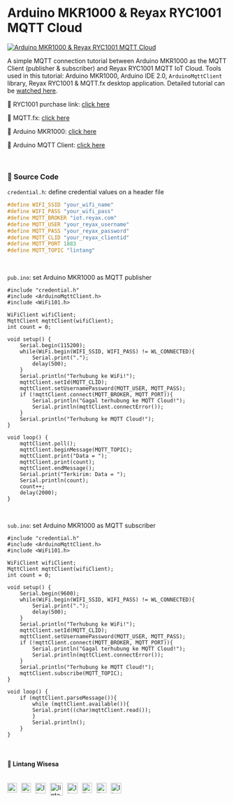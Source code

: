 # Arduino MKR1000 & Reyax RYC1001 MQTT Cloud

[![Arduino MKR1000 & Reyax RYC1001 MQTT Cloud](https://img.youtube.com/vi/RfUGAE88Bhw/0.jpg)](https://www.youtube.com/watch?v=RfUGAE88Bhw)

A simple MQTT connection tutorial between Arduino MKR1000 as the MQTT Client (publisher & subscriber) and Reyax RYC1001 MQTT IoT Cloud. Tools used in this tutorial: Arduino MKR1000, Arduino IDE 2.0, ```ArduinoMqttClient``` library, Reyax RYC1001 & MQTT.fx desktop application. Detailed tutorial can be [watched here](https://www.youtube.com/watch?v=RfUGAE88Bhw).

🎁 RYC1001 purchase link: [click here](http://amzn.to/3hAY5zp)

📁 MQTT.fx: [click here](https://softblade.de/en/download-2/)

📁 Arduino MKR1000: [click here](https://store.arduino.cc/usa/arduino-mkr1000)

📁 Arduino MQTT Client: [click here](https://github.com/arduino-libraries/ArduinoMqttClient)

<br>

### 📝 Source Code

```credential.h```: define credential values on a header file

  ```h
  #define WIFI_SSID "your_wifi_name"
  #define WIFI_PASS "your_wifi_pass"
  #define MQTT_BROKER "iot.reyax.com"
  #define MQTT_USER "your_reyax_username"
  #define MQTT_PASS "your_reyax_password"
  #define MQTT_CLID "your_reyax_clientid"
  #define MQTT_PORT 1883
  #define MQTT_TOPIC "lintang"
  ```

<br>

```pub.ino```: set Arduino MKR1000 as MQTT publisher

  ```arduino
  #include "credential.h"
  #include <ArduinoMqttClient.h>
  #include <WiFi101.h>

  WiFiClient wifiClient;
  MqttClient mqttClient(wifiClient);
  int count = 0;

  void setup() {
      Serial.begin(115200);
      while(WiFi.begin(WIFI_SSID, WIFI_PASS) != WL_CONNECTED){
          Serial.print("."); 
          delay(500);
      }
      Serial.println("Terhubung ke WiFi!");
      mqttClient.setId(MQTT_CLID);
      mqttClient.setUsernamePassword(MQTT_USER, MQTT_PASS);
      if (!mqttClient.connect(MQTT_BROKER, MQTT_PORT)){
          Serial.println("Gagal terhubung ke MQTT Cloud!");
          Serial.println(mqttClient.connectError());
      }
      Serial.println("Terhubung ke MQTT Cloud!");
  }

  void loop() {
      mqttClient.poll();
      mqttClient.beginMessage(MQTT_TOPIC);
      mqttClient.print("Data = ");
      mqttClient.print(count);
      mqttClient.endMessage();
      Serial.print("Terkirim: Data = ");
      Serial.println(count);
      count++;
      delay(2000);
  }
  ```

<br>

```sub.ino```: set Arduino MKR1000 as MQTT subscriber

  ```arduino
  #include "credential.h"
  #include <ArduinoMqttClient.h>
  #include <WiFi101.h>

  WiFiClient wifiClient;
  MqttClient mqttClient(wifiClient);
  int count = 0;

  void setup() {
      Serial.begin(9600);
      while(WiFi.begin(WIFI_SSID, WIFI_PASS) != WL_CONNECTED){
          Serial.print("."); 
          delay(500);
      }
      Serial.println("Terhubung ke WiFi!");
      mqttClient.setId(MQTT_CLID);
      mqttClient.setUsernamePassword(MQTT_USER, MQTT_PASS);
      if (!mqttClient.connect(MQTT_BROKER, MQTT_PORT)){
          Serial.println("Gagal terhubung ke MQTT Cloud!");
          Serial.println(mqttClient.connectError());
      }
      Serial.println("Terhubung ke MQTT Cloud!");
      mqttClient.subscribe(MQTT_TOPIC);
  }

  void loop() {
      if (mqttClient.parseMessage()){
          while (mqttClient.available()){
          Serial.print((char)mqttClient.read());
          }
          Serial.println();
      }
  }
  ```

<br>

#### 🍔 Lintang Wisesa

<br>

<a href="mailto: lintangwisesa@ymail.com">
  <img align="left" style="margin-right:10px" alt="lintang ymail" width="22px" src="https://camo.githubusercontent.com/b6e5ff081d7552ec05656de193794847e14d47ad/68747470733a2f2f732e79696d672e636f6d2f63762f61706976322f6d79632f6d61696c2f4d61696c5f694f535f6170705f69636f6e2e706e67" />
</a>

<a href="https://web.facebook.com/lintangbagus/">
  <img align="left" style="margin-right:10px" alt="lintang facebook" width="22px" src="https://camo.githubusercontent.com/a461898d72dd9f4c8c526dfcca9dfdc8a8c69605/68747470733a2f2f75706c6f61642e77696b696d656469612e6f72672f77696b6970656469612f636f6d6d6f6e732f7468756d622f352f35312f46616365626f6f6b5f665f6c6f676f5f253238323031392532392e7376672f3130323470782d46616365626f6f6b5f665f6c6f676f5f253238323031392532392e7376672e706e67" />
</a>

<a href="https://twitter.com/Lintang_Wisesa">
  <img style="margin-right:10px" align="left" alt="lintang twitter" width="24px" src="https://camo.githubusercontent.com/b6943877f3d8a1269974b9f820388403ee2b1978/68747470733a2f2f332e62702e626c6f6773706f742e636f6d2f2d4e786f754d6d7a32624f592f54385f61633937636573492f41414141414141414767302f65337659315f62646e62452f73313630302f547769747465722b6c6f676f2b323031322e706e67" />
</a>

<a href="https://www.youtube.com/user/lintangbagus">
  <img style="margin-right:10px" align="left" alt="lintang youtube" width="29px" src="https://upload.wikimedia.org/wikipedia/commons/4/42/YouTube_icon_%282013-2017%29.png" />
</a>

<a href="https://www.linkedin.com/in/lintangwisesa/">
  <img style="margin-right:10px" align="left" alt="lintang linkedin" width="24px" src="https://camo.githubusercontent.com/0d70d8c72e2f45755511d6799489dc49d0e325f0/68747470733a2f2f692e70696e696d672e636f6d2f6f726967696e616c732f63652f30392f33632f63653039336337323134616433353762623636356366643266363661386236622e706e67" />
</a>

<a href="https://github.com/LintangWisesa">
  <img style="margin-right:10px" align="left" alt="lintang github" width="23px" src="https://camo.githubusercontent.com/11406e7ae7d4716fcc586cddf450451576d71bef/68747470733a2f2f696d6167652e666c617469636f6e2e636f6d2f69636f6e732f7376672f32352f32353233312e737667" />
</a>

<a href="https://www.hackster.io/lintangwisesa">
  <img style="margin-right:10px" align="left" alt="lintang hackster" width="23px" src="https://user-images.githubusercontent.com/10383395/49821324-358fa080-fda0-11e8-8b00-def2a67fc598.png" />
</a>

<a href="https://lintangwisesa.github.io/me/">
  <img style="margin-right:10px" align="left" alt="lintang bio" width="24px" src="https://avatars2.githubusercontent.com/u/30064213?s=460&u=6640a1c3d5c1892283e1c273006755de8d32fa59&v=4" />
</a>